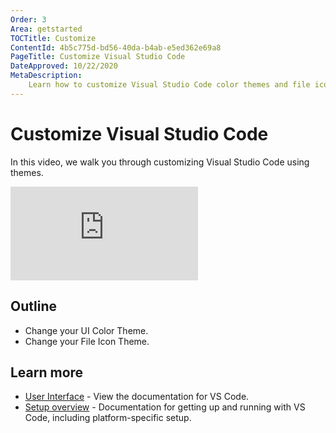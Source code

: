 ```yaml
---
Order: 3
Area: getstarted
TOCTitle: Customize
ContentId: 4b5c775d-bd56-40da-b4ab-e5ed362e69a8
PageTitle: Customize Visual Studio Code
DateApproved: 10/22/2020
MetaDescription:
    Learn how to customize Visual Studio Code color themes and file icons.
---
```


# Customize Visual Studio Code

In this video, we walk you through customizing Visual Studio Code using themes.

<iframe src="https://www.youtube-nocookie.com/embed/HOShAQzOy4Q" frameborder="0" frameborder="0" allow="accelerometer; autoplay; encrypted-media; gyroscope; picture-in-picture" allowfullscreen title="Personalize VS Code with themes"></iframe>

## Outline

-   Change your UI Color Theme.
-   Change your File Icon Theme.

## Learn more

-   [User Interface](/docs/getstarted/userinterface.md) - View the documentation
    for VS Code.
-   [Setup overview](/docs/setup/setup-overview.md) - Documentation for getting
    up and running with VS Code, including platform-specific setup.
